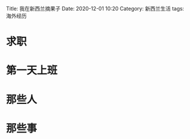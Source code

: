 Title: 我在新西兰摘果子
Date: 2020-12-01 10:20
Category: 新西兰生活
tags:   海外经历


# 求职

# 第一天上班

# 那些人

# 那些事


